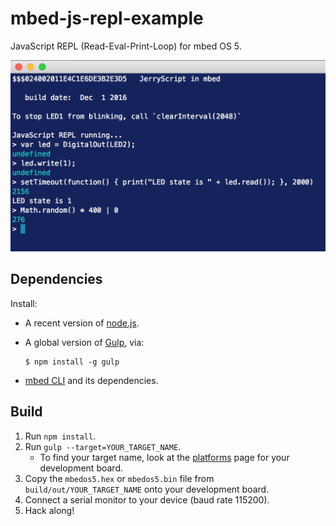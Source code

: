 # mbed-js-repl-example

JavaScript REPL (Read-Eval-Print-Loop) for mbed OS 5.

<img src="img/repl.png" alt="Awesome stuff" width="536">

## Dependencies

Install:

* A recent version of [node.js](http://nodejs.org/).
* A global version of [Gulp](http://gulpjs.com/), via:

    ```
   $ npm install -g gulp
   ```
   
* [mbed CLI](https://github.com/ARMmbed/mbed-cli) and its dependencies.

## Build

1. Run `npm install`.
2. Run `gulp --target=YOUR_TARGET_NAME`.
    * To find your target name, look at the [platforms](http://developer.mbed.org/platforms/) page for your development board.
3. Copy the `mbedos5.hex` or `mbedos5.bin` file from `build/out/YOUR_TARGET_NAME` onto your development board.
4. Connect a serial monitor to your device (baud rate 115200).
5. Hack along!
